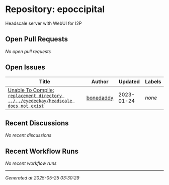 # Repository: epoccipital

Headscale server with WebUI for I2P

## Open Pull Requests


*No open pull requests*


## Open Issues


| Title | Author | Updated | Labels |
|-------|--------|---------|--------|
| [Unable To Compile: `replacement directory ../../eyedeekay/headscale does not exist`](https://github.com/eyedeekay/epoccipital/issues/1) | [bonedaddy](https://github.com/bonedaddy) | 2023-01-24 | *none* |



## Recent Discussions


*No recent discussions*


## Recent Workflow Runs


*No recent workflow runs*


---
*Generated at 2025-05-25 03:30:29*
